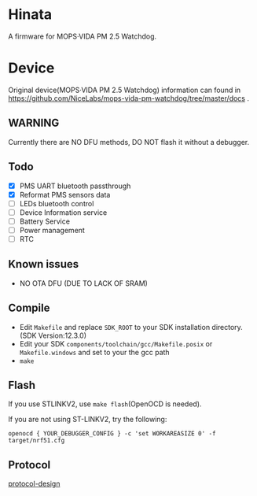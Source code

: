 # Hinata
A firmware for MOPS·VIDA PM 2.5 Watchdog.

# Device
Original device(MOPS·VIDA PM 2.5 Watchdog) information can found in  
https://github.com/NiceLabs/mops-vida-pm-watchdog/tree/master/docs .

## WARNING
Currently there are NO DFU methods, DO NOT flash it without a debugger.

## Todo
- [x] PMS UART bluetooth passthrough
- [x] Reformat PMS sensors data
- [ ] LEDs bluetooth control
- [ ] Device Information service
- [ ] Battery Service
- [ ] Power management
- [ ] RTC

## Known issues
* NO OTA DFU (DUE TO LACK OF SRAM)

## Compile

* Edit `Makefile` and replace `SDK_ROOT` to your SDK installation directory. (SDK Version:12.3.0)
* Edit your SDK `components/toolchain/gcc/Makefile.posix` or `Makefile.windows` and set to your the gcc path
* `make`

## Flash
If you use STLINKV2, use `make flash`(OpenOCD is needed).  

If you are not using ST-LINKV2, try the following:
```
openocd { YOUR_DEBUGGER_CONFIG } -c 'set WORKAREASIZE 0' -f target/nrf51.cfg
```
## Protocol
[protocol-design](doc/protocol-design.md)

